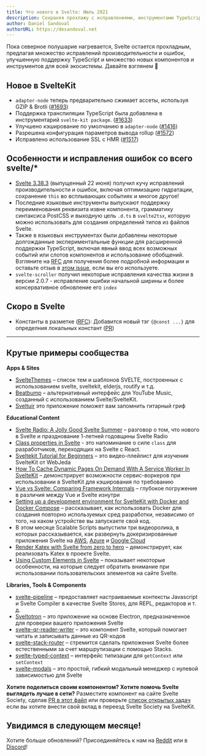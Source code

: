 ```yaml
---
title: Что нового в Svelte: Июль 2021
description: Сохраняя прохлажу с исправлениями, инструментами TypeScript и тоннами новых функций
author: Daniel Sandoval
authorURL: https://desandoval.net
---
```


Пока северное полушарие нагревается, Svelte остается прохладным, предлагая множество исправлений производительности и ошибок, улучшенную поддержку TypeScript и множество новых компонентов и инструментов для всей экосистемы. Давайте взглянем 👀


## Новое в SvelteKit

- `adapter-node` теперь предварительно сжимает ассеты, используя GZIP & Brotli ([#1693](https://github.com/sveltejs/kit/pull/1693))
- Поддержка транспиляции TypeScript была добавлена ​​в инструментарий `svelte-kit package`. ([#1633](https://github.com/sveltejs/kit/pull/1633))
- Улучшено кэширование по умолчанию в `adapter-node` ([#1416](https://github.com/sveltejs/kit/pull/1416))
- Разрешена конфигурация параметров вывода rollup ([#1572](https://github.com/sveltejs/kit/pull/1572))
- Исправлено использование SSL с HMR ([#1517](https://github.com/sveltejs/kit/pull/1517))


## Особенности и исправления ошибок со всего svelte/*

- [Svelte 3.38.3](https://github.com/sveltejs/svelte/blob/master/CHANGELOG.md#3383) (выпущенный 22 июня) получил кучу исправлений производительности и ошибок, включая оптимизацию гидратации, сохранение `this` во всплывающих событиях и многое другое!
- Последние языковые инструменты выпускают поддержку переименования реквизита извне компонента, грамматику синтаксиса PostCSS и выходную цель `.d.ts` в `svelte2tsx`, которую можно использовать для создания определений типов из файлов Svelte.
- Также в языковых инструментах были добавлены некоторые долгожданные экспериментальные функции для расширенной поддержки TypeScript, включая явный ввод всех возможных событий или слотов компонентов и использование обобщений. Взгляните на [RFC](https://github.com/sveltejs/rfcs/pull/38) для получения более подробной информации и оставьте отзыв в [этом issue](https://github.com/sveltejs/language-tools/issues/442), если вы его используете.
- `svelte-scroller` получил некоторые исправления качества жизни в версии 2.0.7 - исправление ошибки начальной ширины и более консервативное обновление его `index`


## Скоро в Svelte

- Константы в разметке ([RFC](https://github.com/sveltejs/rfcs/blob/master/text/0000-markup-constants.md)): Добавится новый тэг `{@const ...}` для определния локальных констант ([PR](https://github.com/sveltejs/svelte/pull/6413))

---

## Крутые примеры сообщества

**Apps & Sites**
- [SvelteThemes](https://sveltethemes.dev/) – список тем и шаблонов SVELTE, построенных с использованием svelte, sveltekit, elderjs, routify и т.д.
- [Beatbump](https://github.com/snuffyDev/Beatbump) – альтернативный интерфейс для YouTube Music, созданный с использованием Svelte/SvelteKit.
- [Sveltuir](https://github.com/webspaceadam/sveltuir) это приложение поможет вам запомнить гитарный гриф


**Educational Content**
- [Svelte Radio: A Jolly Good Svelte Summer](https://share.transistor.fm/s/60880542) – разговор о том, что нового в Svelte и празднование 1-летней годовщины Svelte Radio
- [Class properties in Svelte](https://navillus.dev/blog/svelte-class-props) - это напоминание о силе `class` для разработчиков, переходящих на Svelte с React.
- [Sveltekit Tutorial for Beginners](https://www.youtube.com/playlist?list=PLm_Qt4aKpfKjf77S8UD79Ockhwp_699Ms) – это видео-плейлист для изучения SvelteKit от WebJeda
- [How To Cache Dynamic Pages On Demand With A Service Worker In SvelteKit](https://jochemvogel.medium.com/how-to-cache-dynamic-pages-on-demand-with-a-service-worker-in-sveltekit-4b4a7652583d) – демонстрирует возможности сервис-воркеров при использовании в SvelteKit для кэширования по требованию
- [Vue vs Svelte: Comparing Framework Internals](https://www.vuemastery.com/blog/vue-vs-svelte-comparing-framework-internals/) – глубокое погружение в различия между Vue и Svelte изнутри
- [Setting up a development environment for SvelteKit with Docker and Docker Compose](https://jenyus.web.app/blog/2021-05-30-setting-up-a-development-environment-for-sveltekit-with-docker-and-compose) – рассказывает, как использовать Docker для создания повторно используемых сред разработки, независимо от того, на каком устройстве вы запускаете свой код.
- В этом месяце Scalable Scripts выпустили три видеоролика, в которых рассказывается, как развернуть докеризированные приложения Svelte на [AWS](https://youtu.be/VOs2Od5jYOc), [Azure](https://youtu.be/gdg4ne_uDm8) и [Google Cloud](https://youtu.be/_-uBb61Tikw)
- [Render Katex with Svelte from zero to hero](https://www.youtube.com/watch?v=euowJs9CblA) – демонстрирует, как реализовать Katex в проекте Svelte.
- [Using Custom Elements in Svelte](https://css-tricks.com/using-custom-elements-in-svelte/) – показывает некоторые особенности, на которые следует обратить внимание при использовании пользовательских элементов на сайте Svelte.


**Libraries, Tools & Components**
- [svelte-pipeline](https://github.com/novacbn/svelte-pipeline) – предоставляет настраиваемые контексты Javascript и Svelte Compiler в качестве Svelte Stores, для REPL, редакторов и т. д.
- [Sveltotron](https://github.com/Salemmous/sveltotron) – это приложение на основе Electron, предназначенное для проверки вашего приложения Svelte
- [svelte-qr-reader-writer](https://github.com/pleasemarkdarkly/svelte-qr-reader-writer) – это компонент Svelte, который помогает читать и записывать данные из QR-кодов
- [svelte-stack-router](https://www.npmjs.com/package/svelte-stack-router) – стремится сделать приложения Svelte более естественными за счет маршрутизации с помощью Stacks.
- [svelte-typed-context](https://www.npmjs.com/package/svelte-typed-context) – интерфейс типизации для `getContext` или `setContext`
- [svelte-modals](https://svelte-modals.mattjennings.io/) – это простой, гибкий модальный менеджер с нулевой зависимостью для Svelte


**Хотите поделиться своим компонентом? Хотите помочь Svelte выглядеть лучше в сети?** Разместите компонент на сайте Svelte Society, сделав [PR в этот файл](https://github.com/svelte-society/sveltesociety-2021/blob/main/src/routes/components/components.json) или проверьте [список открытых задач](https://github.com/svelte-society/sveltesociety-2021/issues) если вы хотите внести свой вклад в переезд Svelte Society на SvelteKit.


## Увидимся в следующем месяце!

Хотите больше обновлений? Присоединяйтесь к нам на [Reddit](https://www.reddit.com/r/sveltejs/) или в [Discord](https://discord.com/invite/yy75DKs)!